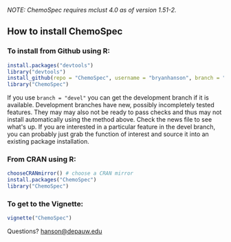 *NOTE:  ChemoSpec requires mclust 4.0 as of version 1.51-2.*

## How to install ChemoSpec

### To install from Github using R:

````r
install.packages("devtools")
library("devtools")
install_github(repo = "ChemoSpec", username = "bryanhanson", branch = "master")
library("ChemoSpec")
````
If you use `branch = "devel"` you can get the development branch if it is available.  Development branches have new, possibly incompletely tested features.  They may may also not be ready to pass checks and thus may not install automatically using the method above.  Check the news file to see what's up.  If you are interested in a particular feature in the devel branch, you can probably just grab the function of interest and source it into an existing package installation.

### From CRAN using R:

````r
chooseCRANmirror() # choose a CRAN mirror
install.packages("ChemoSpec")	
library("ChemoSpec")
````

### To get to the Vignette:

````r
vignette("ChemoSpec")
````

Questions?  hanson@depauw.edu